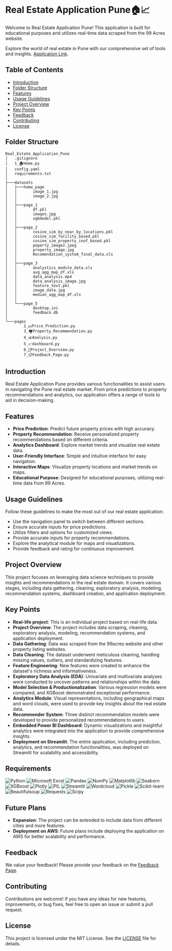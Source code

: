 # Real Estate Application Pune🏠📈


Welcome to Real Estate Application Pune! This application is built for educational purposes and utilizes real-time data scraped from the 99 Acres website.

Explore the world of real estate in Pune with our comprehensive set of tools and insights.
[Application Link](https://realestateapplicationpune-harshadthombre2510.streamlit.app/).

## Table of Contents

- [Introduction](#introduction)
- [Folder Structure](#folder-structure)
- [Features](#features)
- [Usage Guidelines](#usage-guidelines)
- [Project Overview](#project-overview)
- [Key Points](#key-points)
- [Feedback](#feedback)
- [Contributing](#contributing)
- [License](#license)


## Folder Structure

```plaintext
Real_Estate_Application_Pune
│   .gitignore
│   1_🏠Home.py
│   config.yaml
│   requirements.txt
│
├───datasets
│   ├───home_page
│   │       image_1.jpg
│   │       image_2.jpg
│   │
│   ├───page_1
│   │       df.pkl
│   │       images.jpg
│   │       xgbmodel.pkl
│   │
│   ├───page_2
│   │       cosine_sim_by_near_by_locations.pkl
│   │       cosine_sim_facility_based.pkl
│   │       cosine_sim_property_inof_based.pkl
│   │       poperty_image2.jpeg
│   │       property_image.jpg
│   │       Recomendation_system_final_data.xls
│   │
│   ├───page_3
│   │       analystics_module_data.xls
│   │       avg_agg_map_df.xls
│   │       data_analysis.mp4
│   │       data_analysis_image.jpg
│   │       feature_text.pkl
│   │       image_data.jpg
│   │       median_agg_map_df.xls
│   │
│   └───page_5
│           desktop.ini
│           feedback.db
│
└───pages
        2_💵Price_Prediction.py
        3_🏘️Property_Recommendation.py
        4_📊Analysis.py
        5_📈dashboard.py
        6_📝Project_Overview.py
        7_📋Feedback_Page.py

```

## Introduction

Real Estate Application Pune provides various functionalities to assist users in navigating the Pune real estate market. From price predictions to property recommendations and analytics, our application offers a range of tools to aid in decision-making.

## Features

- **Price Prediction**: Predict future property prices with high accuracy.
- **Property Recommendation**: Receive personalized property recommendations based on different criteria.
- **Analytics Dashboard**: Explore market trends and visualize real estate data.
- **User-Friendly Interface**: Simple and intuitive interface for easy navigation.
- **Interactive Maps**: Visualize property locations and market trends on maps.
- **Educational Purpose**: Designed for educational purposes, utilizing real-time data from 99 Acres.

## Usage Guidelines

Follow these guidelines to make the most out of our real estate application:

- Use the navigation panel to switch between different sections.
- Ensure accurate inputs for price predictions.
- Utilize filters and options for customized views.
- Provide accurate inputs for property recommendations.
- Explore the analytical module for maps and visualizations.
- Provide feedback and rating for continuous improvement.

## Project Overview

This project focuses on leveraging data science techniques to provide insights and recommendations in the real estate domain. It covers various stages, including data gathering, cleaning, exploratory analysis, modeling, recommendation systems, dashboard creation, and application deployment.



## Key Points

- **Real-life project**: This is an individual project based on real-life data.
- **Project Overview**: The project includes data scraping, cleaning, exploratory analysis, modeling, recommendation systems, and application deployment.
- **Data Gathering**: Data was scraped from the 99acres website and other property listing websites.
- **Data Cleaning**: The dataset underwent meticulous cleaning, handling missing values, outliers, and standardizing features.
- **Feature Engineering**: New features were created to enhance the dataset's richness and informativeness.
- **Exploratory Data Analysis (EDA)**: Univariate and multivariate analyses were conducted to uncover patterns and relationships within the data.
- **Model Selection & Productionalization**: Various regression models were compared, and XGBoost demonstrated exceptional performance.
- **Analytics Module**: Visual representations, including geographical maps and word clouds, were used to provide key insights about the real estate data.
- **Recommender System**: Three distinct recommendation models were developed to provide personalized recommendations to users.
- **Embedded Power BI Dashboard**: Dynamic visualizations and insightful analytics were integrated into the application to provide comprehensive insights.
- **Deployment on Streamlit**: The entire application, including prediction, analytics, and recommendation functionalities, was deployed on Streamlit for scalability and accessibility.


## Requirements


![Python](https://img.shields.io/badge/Python-%23013243.svg?style=flat&logo=python&logoColor=white)
![Microsoft Excel](https://img.shields.io/badge/Microsoft_Excel-%23013243.svg?style=flat&logo=microsoft-excel&logoColor=white)
![Pandas](https://img.shields.io/badge/Pandas-%23150458.svg?style=flat&logo=pandas&logoColor=white)
![NumPy](https://img.shields.io/badge/NumPy-%23013243.svg?style=flat&logo=numpy&logoColor=white)
![Matplotlib](https://img.shields.io/badge/Matplotlib-%23013243.svg?style=flat&logo=matplotlib&logoColor=orange)
![Seaborn](https://img.shields.io/badge/Seaborn-%23013243.svg?style=flat&logo=seaborn&logoColor=white)
![XGBoost](https://img.shields.io/badge/XGBoost-%23013243.svg?style=flat&logo=xgboost&logoColor=white)
![Plotly](https://img.shields.io/badge/Plotly-%23013243.svg?style=flat&logo=plotly&logoColor=white)
![PIL](https://img.shields.io/badge/PIL-%23013243.svg?style=flat&logo=pillow&logoColor=white)
![Streamlit](https://img.shields.io/badge/Streamlit-%23013243.svg?style=flat&logo=streamlit&logoColor=white)
![Wordcloud](https://img.shields.io/badge/Wordcloud-%23013243.svg?style=flat&logo=wordcloud&logoColor=white)
![Pickle](https://img.shields.io/badge/Pickle-%23013243.svg?style=flat&logo=pickle&logoColor=white)
![Scikit-learn](https://img.shields.io/badge/Scikit_learn-%23013243.svg?style=flat&logo=scikit-learn&logoColor=white)
![Beautifulsoup](https://img.shields.io/badge/Beautifulsoup-%23013243.svg?style=flat&logo=beautifulsoup&logoColor=white)
![Requests](https://img.shields.io/badge/Requests-%23013243.svg?style=flat&logo=requests&logoColor=white)
![Scipy](https://img.shields.io/badge/Scipy-%23013243.svg?style=flat&logo=scipy&logoColor=white)



## Future Plans

- **Expansion**: The project can be extended to include data from different cities and more features.
- **Deployment on AWS**: Future plans include deploying the application on AWS for better scalability and performance.

## Feedback

We value your feedback! Please provide your feedback on the [Feedback Page](https://realestateapplicationpune-harshadthombre2510.streamlit.app/Project_Overview).

## Contributing

Contributions are welcome! If you have any ideas for new features, improvements, or bug fixes, feel free to open an issue or submit a pull request.

## License

This project is licensed under the MIT License. See the [LICENSE](LICENSE) file for details.
